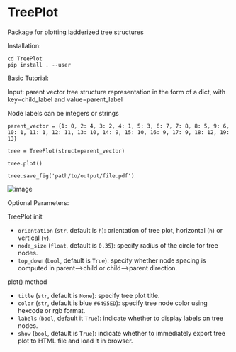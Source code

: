 # TreePlot

Package for plotting ladderized tree structures 

Installation:

```
cd TreePlot
pip install . --user
```

Basic Tutorial:

Input: parent vector tree structure representation in the form of a dict, with key=child_label and value=parent_label

Node labels can be integers or strings

```
parent_vector = {1: 0, 2: 4, 3: 2, 4: 1, 5: 3, 6: 7, 7: 8, 8: 5, 9: 6, 10: 1, 11: 1, 12: 11, 13: 10, 14: 9, 15: 10, 16: 9, 17: 9, 18: 12, 19: 13} 

tree = TreePlot(struct=parent_vector)

tree.plot()

tree.save_fig('path/to/output/file.pdf')

```
![image](https://github.com/verammaz/TreePlot/assets/110197814/771834a4-cfb6-4f33-963f-454a8faf7c5f)


Optional Parameters:

TreePlot init
- `orientation` (`str`, default is `h`): orientation of tree plot, horizontal (`h`) or vertical (`v`).
- `node_size` (`float`, default is `0.35`): specify radius of the circle for tree nodes.
- `top_down` (`bool`, default is `True`): specify whether node spacing is computed in parent-->child or child-->parent direction.

plot() method
- `title` (`str`, default is `None`): specify tree plot title.
- `color` (`str`, default is blue `#6495ED`): specify tree node color using hexcode or rgb format.
- `labels` (`bool`, default it `True`): indicate whether to display labels on tree nodes.
- `show` (`bool`, default is `True`): indicate whether to immediately export tree plot to HTML file and load it in browser.

